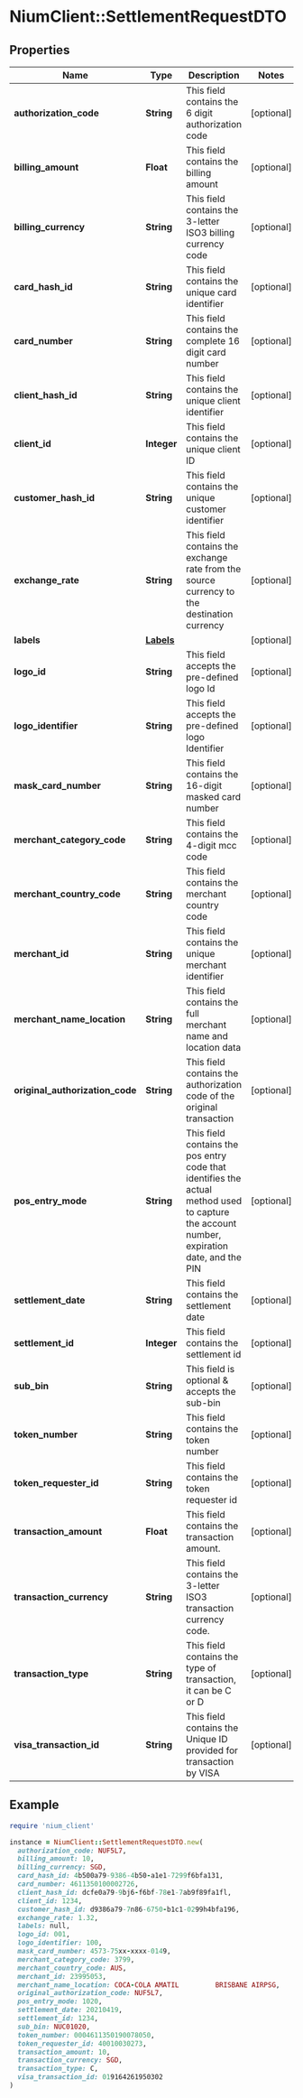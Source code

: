 # NiumClient::SettlementRequestDTO

## Properties

| Name | Type | Description | Notes |
| ---- | ---- | ----------- | ----- |
| **authorization_code** | **String** | This field contains the 6 digit authorization code | [optional] |
| **billing_amount** | **Float** | This field contains the billing amount | [optional] |
| **billing_currency** | **String** | This field contains the 3-letter ISO3 billing currency code | [optional] |
| **card_hash_id** | **String** | This field contains the unique card identifier | [optional] |
| **card_number** | **String** | This field contains the complete 16 digit card number | [optional] |
| **client_hash_id** | **String** | This field contains the unique client identifier | [optional] |
| **client_id** | **Integer** | This field contains the unique client ID | [optional] |
| **customer_hash_id** | **String** | This field contains the unique customer identifier  | [optional] |
| **exchange_rate** | **String** | This field contains the exchange rate from the source currency to the destination currency | [optional] |
| **labels** | [**Labels**](Labels.md) |  | [optional] |
| **logo_id** | **String** | This field accepts the pre-defined logo Id | [optional] |
| **logo_identifier** | **String** | This field accepts the pre-defined logo Identifier | [optional] |
| **mask_card_number** | **String** | This field contains the 16-digit masked card number | [optional] |
| **merchant_category_code** | **String** | This field contains the 4-digit mcc code | [optional] |
| **merchant_country_code** | **String** | This field contains the merchant country code | [optional] |
| **merchant_id** | **String** | This field contains the unique merchant identifier | [optional] |
| **merchant_name_location** | **String** | This field contains the full merchant name and location data | [optional] |
| **original_authorization_code** | **String** | This field contains the authorization code of the original transaction | [optional] |
| **pos_entry_mode** | **String** | This field contains the pos entry code that identifies the actual method used to capture the account number, expiration date, and the PIN | [optional] |
| **settlement_date** | **String** | This field contains the settlement date | [optional] |
| **settlement_id** | **Integer** | This field contains the settlement id | [optional] |
| **sub_bin** | **String** | This field is optional &amp; accepts the sub-bin | [optional] |
| **token_number** | **String** | This field contains the token number | [optional] |
| **token_requester_id** | **String** | This field contains the token requester id | [optional] |
| **transaction_amount** | **Float** | This field contains the transaction amount. | [optional] |
| **transaction_currency** | **String** | This field contains the 3-letter ISO3 transaction currency code. | [optional] |
| **transaction_type** | **String** | This field contains the type of transaction, it can be C or D | [optional] |
| **visa_transaction_id** | **String** | This field contains the Unique ID provided for transaction by VISA | [optional] |

## Example

```ruby
require 'nium_client'

instance = NiumClient::SettlementRequestDTO.new(
  authorization_code: NUF5L7,
  billing_amount: 10,
  billing_currency: SGD,
  card_hash_id: 4b500a79-9386-4b50-a1e1-7299f6bfa131,
  card_number: 4611350100002726,
  client_hash_id: dcfe0a79-9bj6-f6bf-78e1-7ab9f89fa1fl,
  client_id: 1234,
  customer_hash_id: d9386a79-7n86-6750-b1c1-0299h4bfa196,
  exchange_rate: 1.32,
  labels: null,
  logo_id: 001,
  logo_identifier: 100,
  mask_card_number: 4573-75xx-xxxx-0149,
  merchant_category_code: 3799,
  merchant_country_code: AUS,
  merchant_id: 23995053,
  merchant_name_location: COCA-COLA AMATIL         BRISBANE AIRPSG,
  original_authorization_code: NUF5L7,
  pos_entry_mode: 1020,
  settlement_date: 20210419,
  settlement_id: 1234,
  sub_bin: NUC01020,
  token_number: 0004611350190078050,
  token_requester_id: 40010030273,
  transaction_amount: 10,
  transaction_currency: SGD,
  transaction_type: C,
  visa_transaction_id: 019164261950302
)
```

